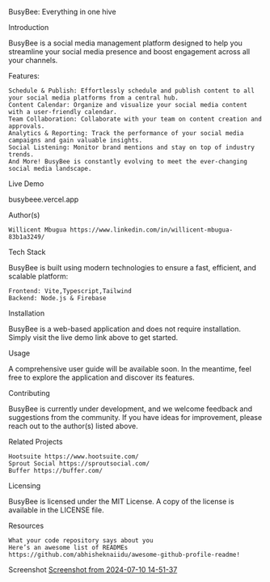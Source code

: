 BusyBee: Everything in one hive

Introduction

BusyBee is a social media management platform designed to help you streamline your social media presence and  boost engagement across all your channels.

Features:

    Schedule & Publish: Effortlessly schedule and publish content to all your social media platforms from a central hub.
    Content Calendar: Organize and visualize your social media content with a user-friendly calendar.
    Team Collaboration: Collaborate with your team on content creation and approvals.
    Analytics & Reporting: Track the performance of your social media campaigns and gain valuable insights.
    Social Listening: Monitor brand mentions and stay on top of industry trends.
    And More! BusyBee is constantly evolving to meet the ever-changing social media landscape.

Live Demo

busybeee.vercel.app

Author(s)

    Willicent Mbugua https://www.linkedin.com/in/willicent-mbugua-83b1a3249/

Tech Stack

BusyBee is built using modern technologies to ensure a fast, efficient, and scalable platform:

    Frontend: Vite,Typescript,Tailwind
    Backend: Node.js & Firebase

Installation

BusyBee is a web-based application and does not require installation. Simply visit the live demo link above to get started.

Usage

A comprehensive user guide will be available soon. In the meantime, feel free to explore the application and discover its features.

Contributing

BusyBee is currently under development, and we welcome feedback and suggestions from the community. If you have ideas for improvement, please reach out to the author(s) listed above.

Related Projects

    Hootsuite https://www.hootsuite.com/
    Sprout Social https://sproutsocial.com/
    Buffer https://buffer.com/

Licensing

BusyBee is licensed under the MIT License.  A copy of the license is available in the LICENSE file.

Resources

    What your code repository says about you
    Here’s an awesome list of READMEs https://github.com/abhisheknaiidu/awesome-github-profile-readme!


Screenshot
[Screenshot from 2024-07-10 14-51-37](https://github.com/user-attachments/assets/4c8c16fb-8f29-46ad-a8d4-4998f5ae09f2)

